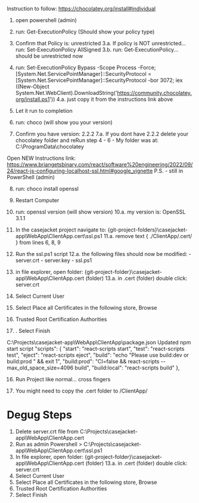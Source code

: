 Instruction to follow: https://chocolatey.org/install#individual

1. open powershell (admin)

2. run: Get-ExecutionPolicy (Should show your policy type)

3. Confirm that Policy is: unrestricted
	3.a. If policy is NOT unrestricted... run: Set-ExecutionPolicy AllSigned
	3.b. run: Get-ExecutionPolicy... should be unrestricted now

4. run: Set-ExecutionPolicy Bypass -Scope Process -Force; [System.Net.ServicePointManager]::SecurityProtocol = [System.Net.ServicePointManager]::SecurityProtocol -bor 3072; iex ((New-Object System.Net.WebClient).DownloadString('https://community.chocolatey.org/install.ps1'))
	4.a. just copy it from the instructions link above

5. Let it run to completion

6. run: choco (will show you your version)

7. Confirm you have version: 2.2.2
	7.a. If you dont have 2.2.2 delete your chocolatey folder and reRun step 4 - 6
		- My folder was at: C:\ProgramData\chocolatey

Open NEW Instructions link: https://www.briangetsbinary.com/react/software%20engineering/2022/09/24/react-js-configuring-localhost-ssl.html#google_vignette
P.S. - still in PowerShell (admin) 

8. run: choco install openssl

9. Restart Computer

10. run: openssl version (will show version)
	10.a. my version is: OpenSSL 3.1.1

11. In the casejacket project navigate to: {git-project-folders}\casejacket-app\WebApp\ClientApp\.cert\ssl.ps1
	11.a. remove text { ./ClientApp/.cert/ } from lines 6, 8, 9

12. Run the ssl.ps1 script
	12.a. the following files should now be modified:
		- server.crt
		- server.key
		- ssl.ps1

13. in file explorer, open folder: {git-project-folder}\casejacket-app\WebApp\ClientApp\.cert (folder)
	13.a. in .cert (folder) double click: server.crt
    
2. Select Current User
3.  Select Place all Certificates in the following store, Browse
4.  Trusted Root Certification Authorities
5.  . Select Finish

C:\Projects\casejacket-app\WebApp\ClientApp\package.json
Updated npm start script
  "scripts": {
    "start": "react-scripts start",
    "test": "react-scripts test",
    "eject": "react-scripts eject",
    "build": "echo \"Please use build:dev or build:prod \" && exit 1",
    "build:prod": "CI=false && react-scripts --max_old_space_size=4096 build",
    "build:local": "react-scripts build"
  },
  
16. Run Project like normal... cross fingers

17. You might need to copy the .cert folder to /ClientApp/

# Degug Steps
1. Delete server.crt file from C:\Projects\casejacket-app\WebApp\ClientApp\.cert
1. Run as admin Powershell > C:\Projects\casejacket-app\WebApp\ClientApp\.cert\ssl.ps1
1. In file explorer, open folder: {git-project-folder}\casejacket-app\WebApp\ClientApp.cert (folder) 13.a. in .cert (folder) double click: server.crt
1. Select Current User
1. Select Place all Certificates in the following store, Browse
1. Trusted Root Certification Authorities
1. Select Finish
